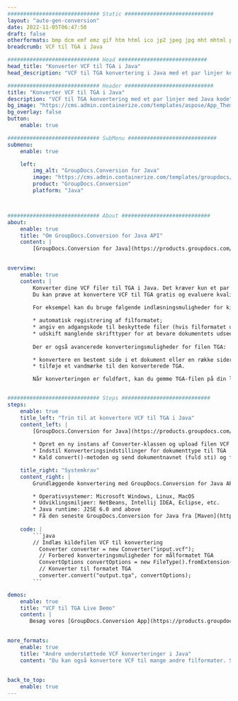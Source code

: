 ```yaml
---
############################# Static ############################
layout: "auto-gen-conversion"
date: 2022-11-05T06:47:50
draft: false
otherformats: bmp dcm emf emz gif htm html ico jp2 jpeg jpg mht mhtml png psb psd svg svgz tga tif tiff webp wmf wmz
breadcrumb: VCF til TGA i Java

############################# Head ############################
head_title: "Konverter VCF til TGA i Java"
head_description: "VCF til TGA konvertering i Java med et par linjer kode. Konverter over 160 filformater ved hjælp af GroupDocs dokumentkonverterings-API for Java"

############################# Header ############################
title: "Konverter VCF til TGA i Java"
description: "VCF til TGA konvertering med et par linjer med Java kode"
bg_image: "https://cms.admin.containerize.com/templates/aspose/App_Themes/V3/images/bg/header1.png"
bg_overlay: false
button:
    enable: true

############################# SubMenu ############################
submenu:
    enable: true

    left:
        img_alt: "GroupDocs.Conversion for Java"
        image: "https://cms.admin.containerize.com/templates/groupdocs/images/product-logos/90x90-noborder/groupdocs-conversion-java.png"
        product: "GroupDocs.Conversion"
        platform: "Java"



############################# About ############################
about:
    enable: true
    title: "Om GroupDocs.Conversion for Java API"
    content: |
        [GroupDocs.Conversion for Java](https://products.groupdocs.com/conversion/java/) er en avanceret filformatkonverterings-API til konvertering mellem populære billed- og dokumentformater såsom Microsoft Office, OpenDocument, PDF, HTML, e-mail, CAD. og meget mere med blot et par linjer kode. Den native API registrerer automatisk formaterne af de originale dokumenter og tilbyder mange muligheder for at tilpasse de konverterede dokumenter. Sammen med funktionen til at udtrække information fra et dokument, understøtter den også caching af konverteringsresultaterne til den lokale disk som standard. Enhver form for cachelagring kan dog understøttes ved at implementere de passende grænseflader - Amazon S3, Dropbox, Google Drive, Windows Azure, Reddis eller andre.
    

overview:
    enable: true
    content: |
        Konverter dine VCF filer til TGA i Java. Det kræver kun et par linjer med Java kode på enhver platform efter eget valg, såsom Windows, Linux, macOS.
        Du kan prøve at konvertere VCF til TGA gratis og evaluere kvaliteten af ​​konverteringsresultaterne. Sammen med simple filkonverteringsscripts kan du prøve mere sofistikerede muligheder for at indlæse VCF-kildefilen og gemme TGA-outputtet. 
        
        For eksempel kan du bruge følgende indlæsningsmuligheder for kilden VCF:

        * automatisk registrering af filformatet;
        * angiv en adgangskode til beskyttede filer (hvis filformatet understøtter det);
        * udskift manglende skrifttyper for at bevare dokumentets udseende.
        
        Der er også avancerede konverteringsmuligheder for filen TGA:

        * konvertere en bestemt side i et dokument eller en række sider;
        * tilføje et vandmærke til den konverterede TGA.

        Når konverteringen er fuldført, kan du gemme TGA-filen på din lokale filsti eller på et tredjepartslager såsom FTP, Amazon S3, Google Drive, Dropbox osv. Bemærk venligst - for at konvertere VCF til TGA, behøver du ikke installere yderligere software, såsom MS Office, Open Office, Adobe Acrobat Reader osv.


############################# Steps ############################
steps:
    enable: true
    title_left: "Trin til at konvertere VCF til TGA i Java"
    content_left: |
        [GroupDocs.Conversion for Java](https://products.groupdocs.com/conversion/java/) giver udviklere mulighed for nemt at konvertere VCF fil til TGA med et par linjer kode.
        
        * Opret en ny instans af Converter-klassen og upload filen VCF med den fulde sti
        * Indstil Konverteringsindstillinger for dokumenttype til TGA
        * Kald convert()-metoden og send dokumentnavnet (fuld sti) og formatet (TGA) som en parameter

    title_right: "Systemkrav"
    content_right: |
        Grundlæggende konvertering med GroupDocs.Conversion for Java API kan udføres med blot et par linjer kode. Vores API'er understøttes på alle større platforme og operativsystemer. Før du udfører koden nedenfor, skal du sørge for, at du har følgende forudsætninger installeret på dit system.

        * Operativsystemer: Microsoft Windows, Linux, MacOS
        * Udviklingsmiljøer: NetBeans, Intellij IDEA, Eclipse, etc.
        * Java runtime: J2SE 6.0 and above
        * Få den seneste GroupDocs.Conversion for Java fra [Maven](https://repository.groupdocs.com/webapp/#/artifacts/browse/tree/General/repo/com/groupdocs/groupdocs-conversion)
         
    code: |
        ```java    
        // Indlæs kildefilen VCF til konvertering
          Converter converter = new Converter("input.vcf");
          // Forbered konverteringsmuligheder for målformatet TGA
          ConvertOptions convertOptions = new FileType().fromExtension("tga").getConvertOptions();
          // Konverter til formatet TGA
          converter.convert("output.tga", convertOptions);
        ```

demos:
    enable: true
    title: "VCF til TGA Live Demo"
    content: |
       Besøg vores [GroupDocs.Conversion App](https://products.groupdocs.app/conversion/family) websted, og prøv VCF til TGA konvertering nu. Den gratis demo har følgende fordele
          

more_formats:
    enable: true
    title: "Andre understøttede VCF konverteringer i Java"
    content: "Du kan også konvertere VCF til mange andre filformater. Se venligst listen nedenfor."
       
       
back_to_top:
    enable: true
---
```

